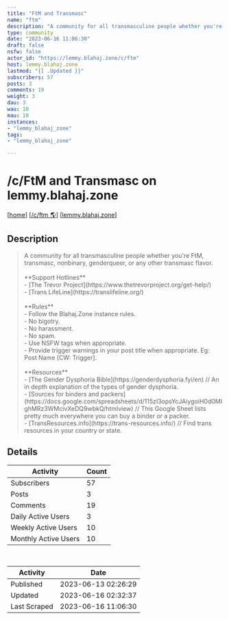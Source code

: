 ```yaml
---
title: "FtM and Transmasc" 
name: "ftm"
description: "A community for all transmasculine people whether you're FtM, transmasc, nonbinary, genderqueer, or any other transmasc flavor. **Support Hotlines**- [The Trevor Project](https://www.thetrevorproject.org/get-help/)- [Trans LifeLine](https://translifeline.org/)**Rules**- Follow the Blahaj.Zone instance rules. - No bigotry.- No harassment.- No spam. - Use NSFW tags when appropriate. - Provide trigger warnings in your post title when appropriate. Eg: Post Name [CW: Trigger]. **Resources**- [The Gender Dysphoria Bible](https://genderdysphoria.fyi/en) // An in depth explanation of the types of gender dysphoria.  - [Sources for binders and packers](https://docs.google.com/spreadsheets/d/115zI3opsYcJAiygoiH0d0MIghMRz3WMcivXeDQ9wbkQ/htmlview) // This Google Sheet lists pretty much everywhere you can buy a binder or a packer.- [TransResources.info](https://trans-resources.info/) // Find trans resources in your country or state. "
type: community
date: "2023-06-16 11:06:30"
draft: false
nsfw: false
actor_id: "https://lemmy.blahaj.zone/c/ftm"
host: lemmy.blahaj.zone
lastmod: "{[ .Updated }}"
subscribers: 57
posts: 3
comments: 19
weight: 3
dau: 3
wau: 10
mau: 10
instances:
- "lemmy_blahaj_zone"
tags: 
- "lemmy_blahaj_zone"

---
```


# /c/FtM and Transmasc on lemmy.blahaj.zone

[[home](/)]
[[/c/ftm 🌎](https://lemmy.blahaj.zone/c/ftm)]
[[lemmy.blahaj.zone](/instances/lemmy_blahaj_zone)]


## Description 

<blockquote class="description">
A community for all transmasculine people whether you're FtM, transmasc, nonbinary, genderqueer, or any other transmasc flavor. <br><br>**Support Hotlines**<br>- [The Trevor Project](https://www.thetrevorproject.org/get-help/)<br>- [Trans LifeLine](https://translifeline.org/)<br><br>**Rules**<br>- Follow the Blahaj.Zone instance rules. <br>- No bigotry.<br>- No harassment.<br>- No spam. <br>- Use NSFW tags when appropriate. <br>- Provide trigger warnings in your post title when appropriate. Eg: Post Name [CW: Trigger]. <br><br>**Resources**<br>- [The Gender Dysphoria Bible](https://genderdysphoria.fyi/en) // An in depth explanation of the types of gender dysphoria. <br> - [Sources for binders and packers](https://docs.google.com/spreadsheets/d/115zI3opsYcJAiygoiH0d0MIghMRz3WMcivXeDQ9wbkQ/htmlview) // This Google Sheet lists pretty much everywhere you can buy a binder or a packer.<br>- [TransResources.info](https://trans-resources.info/) // Find trans resources in your country or state. 
</blockquote>


## Details

| Activity | Count  |
|----------------------|---|
| Subscribers          | 57 |
| Posts                | 3  |
| Comments             | 19  |
| Daily Active Users   | 3  |
| Weekly Active Users  | 10  |
| Monthly Active Users | 10  |

<br>

| Activity | Date |
|----------------------|---|
| Published            | 2023-06-13 02:26:29 |
| Updated              | 2023-06-16 02:32:37 |
| Last Scraped         | 2023-06-16 11:06:30 |

